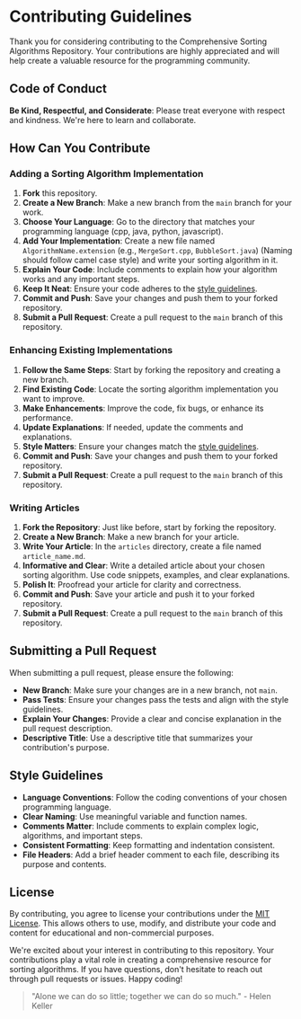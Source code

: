 # Contributing Guidelines

Thank you for considering contributing to the Comprehensive Sorting Algorithms Repository. Your contributions are highly appreciated and will help create a valuable resource for the programming community.

## Code of Conduct

**Be Kind, Respectful, and Considerate**: Please treat everyone with respect and kindness. We're here to learn and collaborate.

## How Can You Contribute

### Adding a Sorting Algorithm Implementation

1. **Fork** this repository.
2. **Create a New Branch**: Make a new branch from the `main` branch for your work.
3. **Choose Your Language**: Go to the directory that matches your programming language (cpp, java, python, javascript).
4. **Add Your Implementation**: Create a new file named `AlgorithmName.extension` (e.g., `MergeSort.cpp`, `BubbleSort.java`) (Naming should follow camel case style) and write your sorting algorithm in it.
5. **Explain Your Code**: Include comments to explain how your algorithm works and any important steps.
6. **Keep It Neat**: Ensure your code adheres to the [style guidelines](#style-guidelines).
7. **Commit and Push**: Save your changes and push them to your forked repository.
8. **Submit a Pull Request**: Create a pull request to the `main` branch of this repository.

### Enhancing Existing Implementations

1. **Follow the Same Steps**: Start by forking the repository and creating a new branch.
2. **Find Existing Code**: Locate the sorting algorithm implementation you want to improve.
3. **Make Enhancements**: Improve the code, fix bugs, or enhance its performance.
4. **Update Explanations**: If needed, update the comments and explanations.
5. **Style Matters**: Ensure your changes match the [style guidelines](#style-guidelines).
6. **Commit and Push**: Save your changes and push them to your forked repository.
7. **Submit a Pull Request**: Create a pull request to the `main` branch of this repository.

### Writing Articles

1. **Fork the Repository**: Just like before, start by forking the repository.
2. **Create a New Branch**: Make a new branch for your article.
3. **Write Your Article**: In the `articles` directory, create a file named `article_name.md`.
4. **Informative and Clear**: Write a detailed article about your chosen sorting algorithm. Use code snippets, examples, and clear explanations.
5. **Polish It**: Proofread your article for clarity and correctness.
6. **Commit and Push**: Save your article and push it to your forked repository.
7. **Submit a Pull Request**: Create a pull request to the `main` branch of this repository.

## Submitting a Pull Request

When submitting a pull request, please ensure the following:

- **New Branch**: Make sure your changes are in a new branch, not `main`.
- **Pass Tests**: Ensure your changes pass the tests and align with the style guidelines.
- **Explain Your Changes**: Provide a clear and concise explanation in the pull request description.
- **Descriptive Title**: Use a descriptive title that summarizes your contribution's purpose.

## Style Guidelines

- **Language Conventions**: Follow the coding conventions of your chosen programming language.
- **Clear Naming**: Use meaningful variable and function names.
- **Comments Matter**: Include comments to explain complex logic, algorithms, and important steps.
- **Consistent Formatting**: Keep formatting and indentation consistent.
- **File Headers**: Add a brief header comment to each file, describing its purpose and contents.

## License

By contributing, you agree to license your contributions under the [MIT License](LICENSE). This allows others to use, modify, and distribute your code and content for educational and non-commercial purposes.

We're excited about your interest in contributing to this repository. Your contributions play a vital role in creating a comprehensive resource for sorting algorithms. If you have questions, don't hesitate to reach out through pull requests or issues. Happy coding!

> "Alone we can do so little; together we can do so much." - Helen Keller